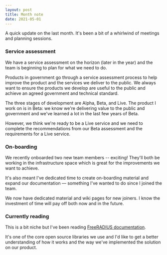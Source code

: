 ```yaml
---
layout: post
title: Month note
date: 2021-05-01
---
```


A quick update on the last month. It's been a bit of a whirlwind of meetings and planning sessions.

### Service assessment

We have a service assessment on the horizon (later in the year) and the team is beginning to plan for what we need to do.

Products in government go through a service assessment process to help improve the product and the services we deliver to the public. We always want to ensure the products we develop are useful to the public and achieve an agreed government and technical standard.

The three stages of development are Alpha, Beta, and Live. The product I work on is in Beta: we know we're delivering value to the public and government and we've learned a lot in the last few years of Beta. 

However, we think we're ready to be a Live service and we need to complete the recommendations from our Beta assessment and the requirements for a Live service.

### On-boarding

We recently onboarded two new team members -- exciting! They'll both be working in the infrastructure space which is great for the improvements we want to achieve.

It's also meant I've dedicated time to create on-boarding material and expand our documentation –– something I've wanted to do since I joined the team.

We now have dedicated material and wiki pages for new joiners. I know the investment of time will pay off both now and in the future.

### Currently reading

This is a bit niche but I've been reading [FreeRADIUS documentation](https://freeradius.org/documentation/). 

It's one of the core open source libraries we use and I'd like to get a better understanding of how it works and the way we've implemented the solution on our product.


